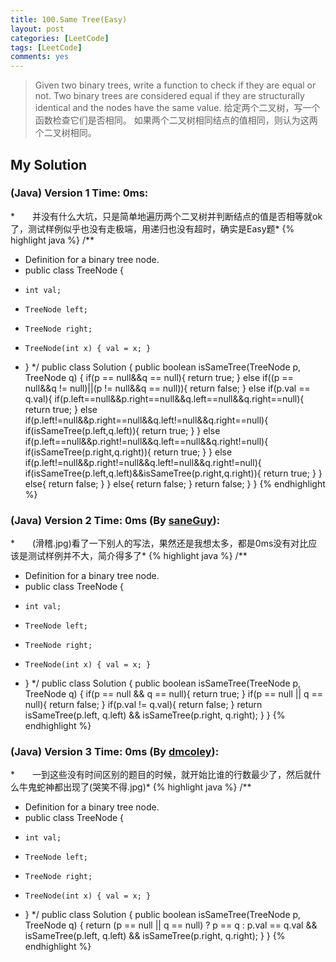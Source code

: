 ```yaml
---
title: 100.Same Tree(Easy)
layout: post
categories: [LeetCode]
tags: [LeetCode]
comments: yes
---
```


>Given two binary trees, write a function to check if they are equal or not.
Two binary trees are considered equal if they are structurally identical and the nodes have the same value.
给定两个二叉树，写一个函数检查它们是否相同。
如果两个二叉树相同结点的值相同，则认为这两个二叉树相同。

## My Solution
### (Java) Version 1  Time: 0ms:
*　　并没有什么大坑，只是简单地遍历两个二叉树并判断结点的值是否相等就ok了，测试样例似乎也没有走极端，用递归也没有超时，确实是Easy题*
{% highlight java %}
/**
 * Definition for a binary tree node.
 * public class TreeNode {
 *     int val;
 *     TreeNode left;
 *     TreeNode right;
 *     TreeNode(int x) { val = x; }
 * }
 */
public class Solution {
    public boolean isSameTree(TreeNode p, TreeNode q) {
        if(p == null&&q == null){
            return true;
        }
        else if((p == null&&q != null)||(p != null&&q == null)){
            return false;
        }
        else if(p.val == q.val){
            if(p.left==null&&p.right==null&&q.left==null&&q.right==null){
                return true;
            }
            else if(p.left!=null&&p.right==null&&q.left!=null&&q.right==null){
                if(isSameTree(p.left,q.left)){
                    return true;
                }
            }
            else if(p.left==null&&p.right!=null&&q.left==null&&q.right!=null){
                if(isSameTree(p.right,q.right)){
                    return true;
                }
            }
            else if(p.left!=null&&p.right!=null&&q.left!=null&&q.right!=null){
                if(isSameTree(p.left,q.left)&&isSameTree(p.right,q.right)){
                    return true;
                }
            }
            else{
                return false;
            }
        }
        else{
            return false;
        }
        return false;
    }
}
{% endhighlight %}

### (Java) Version 2  Time: 0ms (By [saneGuy](https://discuss.leetcode.com/user/saneguy)):
*　　(滑稽.jpg)看了一下别人的写法，果然还是我想太多，都是0ms没有对比应该是测试样例并不大，简介得多了*
{% highlight java %}
/**
 * Definition for a binary tree node.
 * public class TreeNode {
 *     int val;
 *     TreeNode left;
 *     TreeNode right;
 *     TreeNode(int x) { val = x; }
 * }
 */
public class Solution {
    public boolean isSameTree(TreeNode p, TreeNode q) {
        if(p == null && q == null){
            return true;
        }
        if(p == null || q == null){
            return false;
        }
        if(p.val != q.val){
            return false;
        }
        return isSameTree(p.left, q.left) && isSameTree(p.right, q.right);
    }
}
{% endhighlight %}

### (Java) Version 3  Time: 0ms (By [dmcoley](https://discuss.leetcode.com/user/dmcoley)):
*　　一到这些没有时间区别的题目的时候，就开始比谁的行数最少了，然后就什么牛鬼蛇神都出现了(哭笑不得.jpg)*
{% highlight java %}
/**
 * Definition for a binary tree node.
 * public class TreeNode {
 *     int val;
 *     TreeNode left;
 *     TreeNode right;
 *     TreeNode(int x) { val = x; }
 * }
 */
public class Solution {
    public boolean isSameTree(TreeNode p, TreeNode q) {
        return (p == null || q == null) ? p == q : p.val == q.val && isSameTree(p.left, q.left) && isSameTree(p.right, q.right);
    }
}
{% endhighlight %}